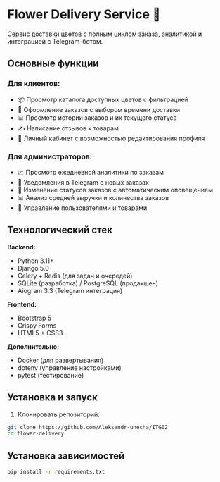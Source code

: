 # Flower Delivery Service 🌸

Сервис доставки цветов с полным циклом заказа, аналитикой и интеграцией с Telegram-ботом.

## Основные функции

### Для клиентов:
- 📦 Просмотр каталога доступных цветов с фильтрацией
- 🛒 Оформление заказов с выбором времени доставки
- 📊 Просмотр истории заказов и их текущего статуса
- ✍️ Написание отзывов к товарам
- 👤 Личный кабинет с возможностью редактирования профиля

### Для администраторов:
- 📈 Просмотр ежедневной аналитики по заказам
- 🔔 Уведомления в Telegram о новых заказах
- 🚚 Изменение статусов заказов с автоматическим оповещением
- 📊 Анализ средней выручки и количества заказов
- 👥 Управление пользователями и товарами

## Технологический стек

**Backend:**
- Python 3.11+
- Django 5.0
- Celery + Redis (для задач и очередей)
- SQLite (разработка) / PostgreSQL (продакшен)
- Aiogram 3.3 (Telegram интеграция)

**Frontend:**
- Bootstrap 5
- Crispy Forms
- HTML5 + CSS3

**Дополнительно:**
- Docker (для развертывания)
- dotenv (управление настройками)
- pytest (тестирование)

## Установка и запуск

1. Клонировать репозиторий:
```bash
git clone https://github.com/Aleksandr-unecha/ITG02
cd flower-delivery
```

## Установка зависимостей

```bash
pip install -r requirements.txt
```
